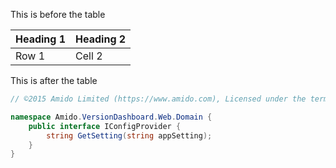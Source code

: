This is before the table

| Heading 1 | Heading 2 |
| --------- | --------- |
| Row 1     | Cell 2    |

This is after the table

```csharp
// ©2015 Amido Limited (https://www.amido.com), Licensed under the terms of the Apache 2.0 Licence (http://www.apache.org/licenses/LICENSE-2.0)

namespace Amido.VersionDashboard.Web.Domain {
    public interface IConfigProvider {
        string GetSetting(string appSetting);
    }
}
```
